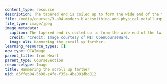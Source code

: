 ```yaml
---
content_type: resource
description: The tapered end is coiled up to form the wide end of the twisted bar.
file: /media/courses/3-a04-modern-blacksmithing-and-physical-metallurgy-fall-2008/d5ffeb045b98e4faf35a4be891dbd812_119.jpg
file_type: image/jpeg
image_metadata:
  caption: The tapered end is coiled up to form the wide end of the twisted bar.
  credit: 'Credit: Image courtesy of MIT OpenCourseWare.'
  image-alt: Hammering the scroll up farther.
learning_resource_types: []
ocw_type: OCWImage
parent_title: Iron Heart
parent_type: CourseSection
resourcetype: Image
title: Hammering the scroll up farther
uid: d5ffeb04-5b98-e4fa-f35a-4be891dbd812
---
```

